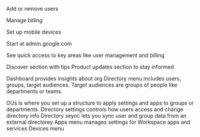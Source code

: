 Add or remove users

Manage billing

Set up mobile devices

Start at admin.google.com

See quick access to key areas like user management and billing

Discover section with tips
Product updates section to stay informed

Dashboard provides insights about org
Directory menu includes users, groups, target audiences. Target audiences are groups of people like departments or teams.

OUs is where you set up a structure to apply settings and apps to groups or departments.
Directory settings controls how users access and change directory info
Directory seync lets you sync user and group data from an external directorey
Apps menu manages settings for Workspace apps and services
Devices menu 